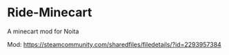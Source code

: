 # Ride-Minecart
 A minecart mod for Noita

Mod: https://steamcommunity.com/sharedfiles/filedetails/?id=2293957384
